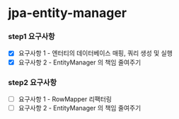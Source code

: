 # jpa-entity-manager

### step1 요구사항
- [x] 요구사항 1 - 엔터티의 데이터베이스 매핑, 쿼리 생성 및 실행
- [x] 요구사항 2 - EntityManager 의 책임 줄여주기

### step2 요구사항
- [ ] 요구사항 1 - RowMapper 리팩터링
- [ ] 요구사항 2 - EntityManager 의 책임 줄여주기